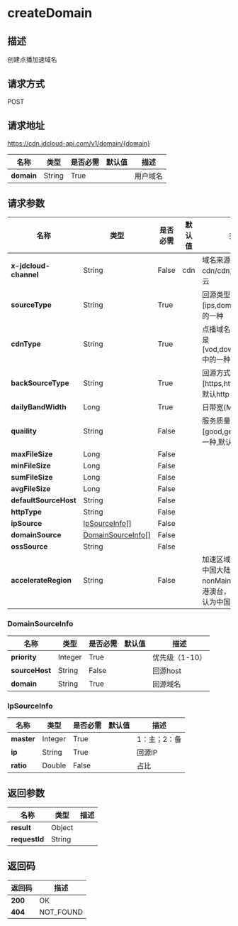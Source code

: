 # createDomain


## 描述
创建点播加速域名

## 请求方式
POST

## 请求地址
https://cdn.jdcloud-api.com/v1/domain/{domain}

|名称|类型|是否必需|默认值|描述|
|---|---|---|---|---|
|**domain**|String|True| |用户域名|

## 请求参数
|名称|类型|是否必需|默认值|描述|
|---|---|---|---|---|
|**x-jdcloud-channel**|String|False|cdn|域名来源cdn/cdn,video视频云|
|**sourceType**|String|True| |回源类型只能是[ips,domain,oss]中的一种|
|**cdnType**|String|True| |点播域名的类型只能是[vod,download,web]中的一种|
|**backSourceType**|String|True| |回源方式,只能是[https,http]中的一种,默认http|
|**dailyBandWidth**|Long|True| |日带宽(Mbps)|
|**quaility**|String|False| |服务质量,只能是[good,general]中的一种,默认为good|
|**maxFileSize**|Long|False| | |
|**minFileSize**|Long|False| | |
|**sumFileSize**|Long|False| | |
|**avgFileSize**|Long|False| | |
|**defaultSourceHost**|String|False| | |
|**httpType**|String|False| | |
|**ipSource**|[IpSourceInfo[]](createdomain#ipsourceinfo)|False| | |
|**domainSource**|[DomainSourceInfo[]](createdomain#domainsourceinfo)|False| | |
|**ossSource**|String|False| | |
|**accelerateRegion**|String|False| |加速区域:(mainLand:中国大陆，nonMainLand:海外加港澳台，all:全球)默认为中国大陆|

### <div id="domainsourceinfo">DomainSourceInfo</div>
|名称|类型|是否必需|默认值|描述|
|---|---|---|---|---|
|**priority**|Integer|True| |优先级（1-10）|
|**sourceHost**|String|False| |回源host|
|**domain**|String|True| |回源域名|
### <div id="ipsourceinfo">IpSourceInfo</div>
|名称|类型|是否必需|默认值|描述|
|---|---|---|---|---|
|**master**|Integer|True| |1：主；2：备|
|**ip**|String|True| |回源IP|
|**ratio**|Double|False| |占比|


## 返回参数
|名称|类型|描述|
|---|---|---|
|**result**|Object| |
|**requestId**|String| |


## 返回码
|返回码|描述|
|---|---|
|**200**|OK|
|**404**|NOT_FOUND|
